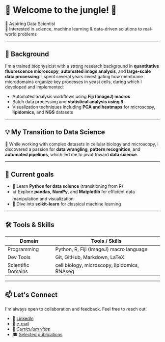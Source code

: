 # 🌴 Welcome to the jungle! 🦜
🎯 Aspiring Data Scientist  
🚗 Interested in science, machine learning & data-driven solutions to real-world problems  

---

## 🧠 Background

I'm a trained biophysicist with a strong research background in **quantitative fluorescence microscopy**, **automated image analysis**, and **large-scale data processing**. I spent several years investigating how membrane microdomains organize key processes in yeast cells, during which I developed and implemented:

- Automated analysis workflows using **Fiji (ImageJ) macros**  
- Batch data processing and **statistical analysis using R**  
- Visualization techniques including **PCA and heatmaps** for microscopy, **lipidomics**, and **NGS** datasets

---

## 💡 My Transition to Data Science

🔁 While working with complex datasets in cellular biology and microscopy, I discovered a passion for **data wrangling**, **pattern recognition**, and **automated pipelines**, which led me to pivot toward **data science**.

---

## 🚀 Current goals

- 🐍 Learn **Python for data science** (transitioning from R)
- 📊 Explore **pandas**, **NumPy**, and **Matplotlib** for efficient data manipulation and visualization
- 🤖 Dive into **scikit-learn** for classical machine learning

---

## 🛠️ Tools & Skills

| Domain              | Tools / Skills                                |
|---------------------|-----------------------------------------------|
| Programming         | Python, R, Fiji (ImageJ) macro language       |
| Dev Tools           | Git, GitHub, Markdown, LaTeX                  |
| Scientific Domains  | cell biology, microscopy, lipidomics, RNAseq  |


---

## 📫 Let's Connect
I'm always open to collaboration and feedback. Feel free to reach out:

- 🔗 [LinkedIn](https://www.linkedin.com/in/jakub-zahumensky-67270a33/)
- 💬 [e-mail](jakub.zahumensky@gmail.com)
- 📄 [*Curriculum vitae*](Jakub_Zahumensky-CV.pdf)
- 🎓 [Selected publications](Jakub_Zahumensky-selected_publications.pdf)


<!--


## 🚀 Current Goals

- Build portfolio projects involving:
  - Automotive sensor/log data analysis
  - Predictive modeling
  - Real-time data pipelines
- Contribute to open-source projects in automotive or microscopy-related data analysis
- Prepare for industry roles in **data-driven mobility**, **autonomous vehicles**, or **EV analytics**

---

## 🛠️ Tools & Skills (Learning / Using)

| Domain              | Tools / Skills                                |
|---------------------|------------------------------------------------|
| Programming         | Python, R, Fiji (ImageJ) macro language       |
| Data Analysis       | pandas, NumPy, R tidyverse, PCA, clustering   |
| Visualization       | Matplotlib, ggplot2, seaborn                  |
| Machine Learning    | scikit-learn (beginner), regression, SVMs     |
| Scientific Domains  | Microscopy, lipidomics, RNAseq                |
| Dev Tools           | Git, GitHub, Markdown, LaTeX                  |

---

## 📫 Let's Connect

I'm always open to collaboration and feedback. Feel free to reach out or check out my progress:

- 🔗 [LinkedIn](https://www.linkedin.com/in/your-link-here) *(replace with actual)*
- 💬 [Email](mailto:your.email@example.com) *(replace with actual)*

Thanks for visiting! 🌟




**jakubzahumensky/jakubzahumensky** is a ✨ _special_ ✨ repository because its `README.md` (this file) appears on your GitHub profile.

Here are some ideas to get you started:

- 🔭 I’m currently working on ...
- 🌱 I’m currently learning ...
- 👯 I’m looking to collaborate on ...
- 🤔 I’m looking for help with ...
- 💬 Ask me about ...
- 📫 How to reach me: ...
- 😄 Pronouns: ...
- ⚡ Fun fact: ...
-->
